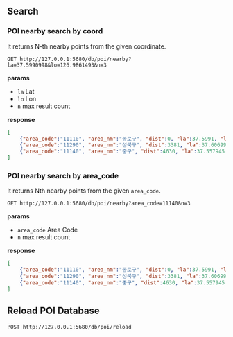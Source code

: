 
## Search

### POI nearby search by coord

It returns N-th nearby points from the given coordinate.

```http
GET http://127.0.0.1:5680/db/poi/nearby?la=37.5990998&lo=126.9861493&n=3
```

**params**

- `la` Lat
- `lo` Lon
- `n` max result count

**response**

```json
[
    {"area_code":"11110", "area_nm":"종로구", "dist":0, "la":37.5991, "lo":126.986149},
    {"area_code":"11290", "area_nm":"성북구", "dist":3381, "la":37.606991, "lo":127.023218},
    {"area_code":"11140", "area_nm":"중구", "dist":4630, "la":37.557945, "lo":126.99419}
]
```

### POI nearby search by area_code

It returns Nth nearby points from the given `area_code`.

```http
GET http://127.0.0.1:5680/db/poi/nearby?area_code=11140&n=3
```

**params**

- `area_code` Area Code
- `n` max result count

**response**

```json
[
    {"area_code":"11110", "area_nm":"종로구", "dist":0, "la":37.5991, "lo":126.986149},
    {"area_code":"11290", "area_nm":"성북구", "dist":3381, "la":37.606991, "lo":127.023218},
    {"area_code":"11140", "area_nm":"중구", "dist":4630, "la":37.557945, "lo":126.99419}
]
```

## Reload POI Database

```http
POST http://127.0.0.1:5680/db/poi/reload
```